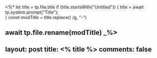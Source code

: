 <%*
  let title = tp.file.title
  if (title.startsWith("Untitled")) {
    title = await tp.system.prompt("Title");  
  } 
  const modTitle = title.replace(/ /g, "-")

  await tp.file.rename(modTitle)
_%>
---
layout: post
title: <% title %>
comments: false
---

<!--more-->